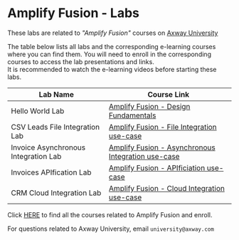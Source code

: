 # Amplify Fusion - Labs

These labs are related to *"Amplify Fusion"* courses on [Axway University](https://university.axway.com/)

The table below lists all labs and the corresponding e-learning courses where you can find them. You will need to enroll in the corresponding courses to access the lab presentations and links.\
It is recommended to watch the e-learning videos before starting these labs.
 

| Lab Name                                | Course Link                                                                 |
|-----------------------------------------|-----------------------------------------------------------------------------|
| Hello World Lab | [Amplify Fusion - Design Fundamentals](https://university.axway.com/learn/courses/13884/introduction-to-amplify-fusion/)  |
| CSV Leads File Integration Lab | [Amplify Fusion - File Integration use-case](https://university.axway.com/learn/courses/13887/amplify-fusion-file-integration-use-case) |
| Invoice Asynchronous Integration Lab | [Amplify Fusion - Asynchronous Integration use-case](https://university.axway.com/learn/courses/13888/amplify-fusion-asynchronous-integration-use-case) |
| Invoices APIfication Lab | [Amplify Fusion - APIficiation use-case](https://university.axway.com/learn/courses/13889/amplify-fusion-apification-use-case) |
| CRM Cloud Integration Lab | [Amplify Fusion - Cloud Integration use-case](https://university.axway.com/learn/courses/13886/amplify-fusion-cloud-integration-use-case) |

Click [HERE](https://university.axway.com/pages/79/amplify-api-management) to find all the courses related to Amplify Fusion and enroll.

For questions related to Axway University, email `university@axway.com`
